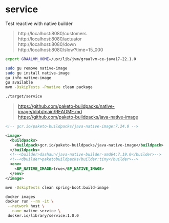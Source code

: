 # service

Test reactive with native builder

> http://localhost:8080/customers \
> http://localhost:8080/actuator \
> http://localhost:8080/down \
> http://localhost:8080/slow?time=15_000

```bash
export GRAALVM_HOME=/usr/lib/jvm/graalvm-ce-java17-22.1.0

sudo gu remove native-image
sudo gu install native-image
gu info native-image
gu available 
mvn -DskipTests -Pnative clean package

./target/service
```

> https://github.com/paketo-buildpacks/native-image/blob/main/README.md \
> https://github.com/paketo-buildpacks/java-native-image

```xml
<!-- gcr.io/paketo-buildpacks/java-native-image:7.24.0 -->

<image>
  <buildpacks>
    <buildpack>gcr.io/paketo-buildpacks/java-native-image</buildpack>
  </buildpacks>
  <!--<builder>dashaun/java-native-builder-amd64:7.19.0</builder>-->
  <!--<dbuilder>paketobuildpacks/builder:tiny</builder>-->
  <env>
    <BP_NATIVE_IMAGE>true</BP_NATIVE_IMAGE>
  </env>
</image>
```

```bash
mvn -DskipTests clean spring-boot:build-image

docker images
docker run --rm -it \
 --network host \
 --name native-service \
 docker.io/library/service:1.0.0
```
